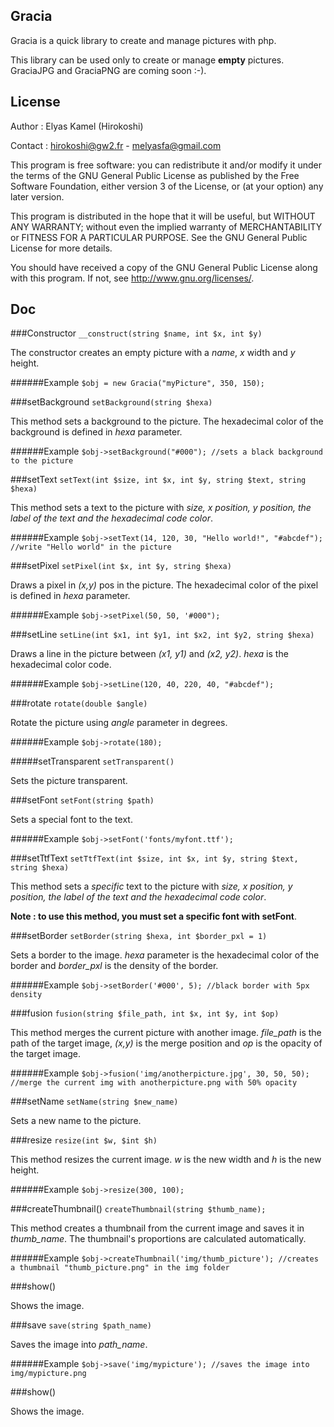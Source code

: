 Gracia
----------
Gracia is a quick library to create and manage pictures with php. 

This library can be used only to create or manage **empty** pictures. GraciaJPG and GraciaPNG are coming soon :-).

License
----------
Author : Elyas Kamel (Hirokoshi)

Contact : hirokoshi@gw2.fr - melyasfa@gmail.com

This program is free software: you can redistribute it and/or modify
it under the terms of the GNU General Public License as published by
the Free Software Foundation, either version 3 of the License, or
(at your option) any later version.
 
 This program is distributed in the hope that it will be useful,
but WITHOUT ANY WARRANTY; without even the implied warranty of
MERCHANTABILITY or FITNESS FOR A PARTICULAR PURPOSE. See the
GNU General Public License for more details.

 You should have received a copy of the GNU General Public License
along with this program. If not, see <http://www.gnu.org/licenses/>.

Doc
----------
###Constructor
`__construct(string $name, int $x, int $y)`

The constructor creates an empty picture with a *name*, *x* width and *y* height.

######Example
`$obj = new Gracia("myPicture", 350, 150);`

###setBackground
`setBackground(string $hexa)`

This method sets a background to the picture. The hexadecimal color of the background is defined in *hexa* parameter.


######Example
`
$obj->setBackground("#000"); //sets a black background to the picture
`

###setText
`setText(int $size, int $x, int $y, string $text, string $hexa)`

This method sets a text to the picture with *size, x position, y position, the label of the text and the hexadecimal code color*.

######Example
`
$obj->setText(14, 120, 30, "Hello world!", "#abcdef"); //write "Hello world" in the picture
`

###setPixel
`setPixel(int $x, int $y, string $hexa)`

Draws a pixel in *(x,y)* pos in the picture. The hexadecimal color of the pixel is defined in *hexa* parameter.

######Example
`
$obj->setPixel(50, 50, '#000");
`

###setLine
`setLine(int $x1, int $y1, int $x2, int $y2, string $hexa)`

Draws a line in the picture between *(x1, y1)* and *(x2, y2)*. *hexa* is the hexadecimal color code.

######Example
`$obj->setLine(120, 40, 220, 40, "#abcdef");`

###rotate
`rotate(double $angle)`

Rotate the picture using *angle* parameter in degrees.

######Example
`$obj->rotate(180);`

#####setTransparent
`setTransparent()`

Sets the picture transparent.

###setFont
`setFont(string $path)`

Sets a special font to the text. 

######Example
`$obj->setFont('fonts/myfont.ttf');`

###setTtfText
`setTtfText(int $size, int $x, int $y, string $text, string $hexa)`

This method sets a *specific* text to the picture with *size, x position, y position, the label of the text and the hexadecimal code color*.

**Note : to use this method, you must set a specific font with setFont**.

###setBorder
`setBorder(string $hexa, int $border_pxl = 1)`

Sets a border to the image. *hexa* parameter is the hexadecimal color of the border and *border_pxl* is the density of the border.

######Example
`$obj->setBorder('#000', 5); //black border with 5px density`

###fusion
`fusion(string $file_path, int $x, int $y, int $op)`

This method merges the current picture with another image. *file_path* is the path of the target image, *(x,y)* is the merge position and *op* is the opacity of the target image.

######Example
`$obj->fusion('img/anotherpicture.jpg', 30, 50, 50); //merge the current img with anotherpicture.png with 50% opacity`

###setName
`setName(string $new_name)`

Sets a new name to the picture.

###resize
`resize(int $w, $int $h)`

This method resizes the current image. *w* is the new width and *h* is the new height.

######Example 
`$obj->resize(300, 100);`

###createThumbnail()
`createThumbnail(string $thumb_name);`

This method creates a thumbnail from the current image and saves it in *thumb_name*. The thumbnail's proportions are calculated automatically. 

######Example
`$obj->createThumbnail('img/thumb_picture'); //creates a thumbnail "thumb_picture.png" in the img folder`

###show()

Shows the image.

###save
`save(string $path_name)`

Saves the image into *path_name*.

######Example
`$obj->save('img/mypicture'); //saves the image into img/mypicture.png`

###show()

Shows the image.
